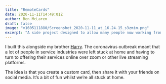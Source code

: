 ```yaml
---
title: "RemoteCards"
date: 2020-11-11T14:49:01Z
author: Ben McLaren
draft: false
image: "v1605111880/Screenshot_2020-11-11_at_16.24.15_s3zmim.png"
excerpt: "A side project designed to allow many people now working from home to promote their remote events."
---
```

I built this alongside my brother [Harry](https://harrycresswell.com/). The coronavirus outbreak meant that a lot of people in service industries were left stuck at home and having to turn to offering their services online over zoom or other live streaming platforms.

The idea is that you create a custom card, then share it with your friends on social media. It’s a bit of fun whilst we’re all stuck at home.
